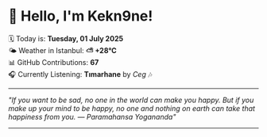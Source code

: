 # 👋 Hello, I'm Kekn9ne!

🗓️ Today is: **Tuesday, 01 July 2025**  
🌤️ Weather in Istanbul: **⛅️  +28°C**  
📊 GitHub Contributions: **67**  
🎧 Currently Listening: **Tımarhane** by *Ceg* 🎶

---

_"If you want to be sad, no one in the world can make you happy. But if you make up your mind to be happy, no one and nothing on earth can take that happiness from you. — *Paramahansa Yogananda*"_

---
